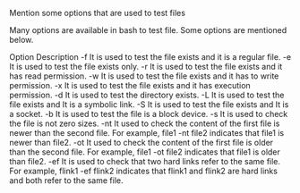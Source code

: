 Mention some options that are used to test files

Many options are available in bash to test file. Some options are mentioned below.

Option Description
-f It is used to test the file exists and it is a regular file.
-e It is used to test the file exists only.
-r It is used to test the file exists and it has read permission.
-w It is used to test the file exists and it has to write permission.
-x It is used to test the file exists and it has execution permission.
-d It is used to test the directory exists.
-L It is used to test the file exists and It is a symbolic link.
-S It is used to test the file exists and It is a socket.
-b It is used to test the file is a block device.
-s It is used to check the file is not zero sizes.
-nt It used to check the content of the first file is newer than the second file. For example, file1 -nt file2 indicates that file1 is newer than file2.
-ot It used to check the content of the first file is older than the second file. For example, file1 -ot file2 indicates that file1 is older than file2.
-ef It is used to check that two hard links refer to the same file. For example, flink1 -ef flink2 indicates that flink1 and flink2 are hard links and both refer to the same file.
